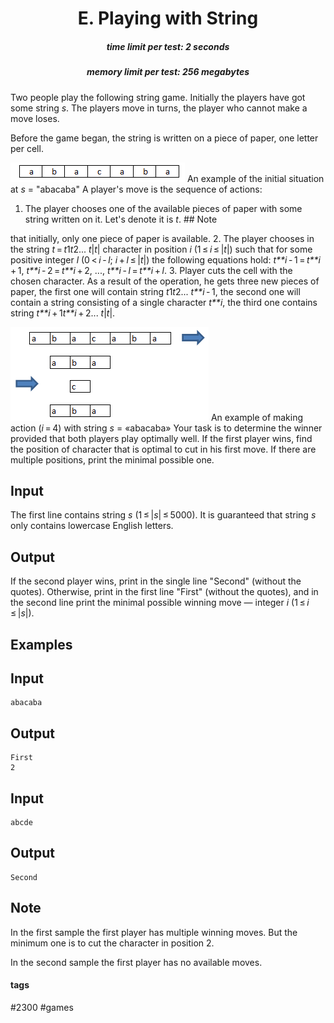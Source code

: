 <h1 style='text-align: center;'> E. Playing with String</h1>

<h5 style='text-align: center;'>time limit per test: 2 seconds</h5>
<h5 style='text-align: center;'>memory limit per test: 256 megabytes</h5>

Two people play the following string game. Initially the players have got some string *s*. The players move in turns, the player who cannot make a move loses. 

Before the game began, the string is written on a piece of paper, one letter per cell.

 ![](images/30eedacd6c5d8874e37cce893bd26c8b97826c78.png) An example of the initial situation at *s* = "abacaba" A player's move is the sequence of actions:

1. The player chooses one of the available pieces of paper with some string written on it. Let's denote it is *t*. ## Note

 that initially, only one piece of paper is available.
2. The player chooses in the string *t* = *t*1*t*2... *t*|*t*| character in position *i* (1 ≤ *i* ≤ |*t*|) such that for some positive integer *l* (0 < *i* - *l*; *i* + *l* ≤ |*t*|) the following equations hold: *t**i* - 1 = *t**i* + 1, *t**i* - 2 = *t**i* + 2, ..., *t**i* - *l* = *t**i* + *l*.
3. Player cuts the cell with the chosen character. As a result of the operation, he gets three new pieces of paper, the first one will contain string *t*1*t*2... *t**i* - 1, the second one will contain a string consisting of a single character *t**i*, the third one contains string *t**i* + 1*t**i* + 2... *t*|*t*|.

 ![](images/9b30f934d0acfc8cd1ac2868de5199010a07b33b.png) An example of making action (*i* = 4) with string *s* = «abacaba» Your task is to determine the winner provided that both players play optimally well. If the first player wins, find the position of character that is optimal to cut in his first move. If there are multiple positions, print the minimal possible one.

## Input

The first line contains string *s* (1 ≤ |*s*| ≤ 5000). It is guaranteed that string *s* only contains lowercase English letters.

## Output

If the second player wins, print in the single line "Second" (without the quotes). Otherwise, print in the first line "First" (without the quotes), and in the second line print the minimal possible winning move — integer *i* (1 ≤ *i* ≤ |*s*|).

## Examples

## Input


```
abacaba  

```
## Output


```
First  
2  

```
## Input


```
abcde  

```
## Output


```
Second  

```
## Note

In the first sample the first player has multiple winning moves. But the minimum one is to cut the character in position 2. 

In the second sample the first player has no available moves.



#### tags 

#2300 #games 